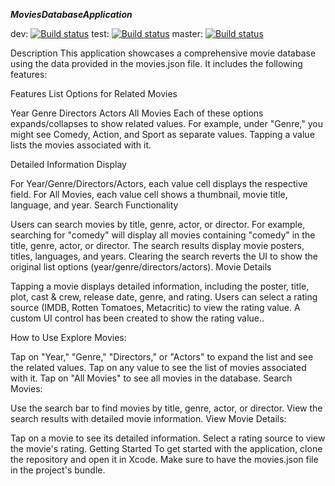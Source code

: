 ***MoviesDatabaseApplication***

dev: [![Build status](https://build.appcenter.ms/v0.1/apps/fdae8363-4a17-4243-ac07-187215c95d5e/branches/dev/badge)](https://appcenter.ms)
test: [![Build status](https://build.appcenter.ms/v0.1/apps/fdae8363-4a17-4243-ac07-187215c95d5e/branches/test/badge)](https://appcenter.ms)
master: [![Build status](https://build.appcenter.ms/v0.1/apps/fdae8363-4a17-4243-ac07-187215c95d5e/branches/main/badge)](https://appcenter.ms)

Description
This application showcases a comprehensive movie database using the data provided in the movies.json file. It includes the following features:

Features
List Options for Related Movies

Year
Genre
Directors
Actors
All Movies
Each of these options expands/collapses to show related values. For example, under "Genre," you might see Comedy, Action, and Sport as separate values. Tapping a value lists the movies associated with it.

Detailed Information Display

For Year/Genre/Directors/Actors, each value cell displays the respective field.
For All Movies, each value cell shows a thumbnail, movie title, language, and year.
Search Functionality

Users can search movies by title, genre, actor, or director.
For example, searching for "comedy" will display all movies containing "comedy" in the title, genre, actor, or director.
The search results display movie posters, titles, languages, and years.
Clearing the search reverts the UI to show the original list options (year/genre/directors/actors).
Movie Details

Tapping a movie displays detailed information, including the poster, title, plot, cast & crew, release date, genre, and rating.
Users can select a rating source (IMDB, Rotten Tomatoes, Metacritic) to view the rating value.
A custom UI control has been created to show the rating value..


How to Use
Explore Movies:

Tap on "Year," "Genre," "Directors," or "Actors" to expand the list and see the related values.
Tap on any value to see the list of movies associated with it.
Tap on "All Movies" to see all movies in the database.
Search Movies:

Use the search bar to find movies by title, genre, actor, or director.
View the search results with detailed movie information.
View Movie Details:

Tap on a movie to see its detailed information.
Select a rating source to view the movie's rating.
Getting Started
To get started with the application, clone the repository and open it in Xcode. Make sure to have the movies.json file in the project's bundle.

